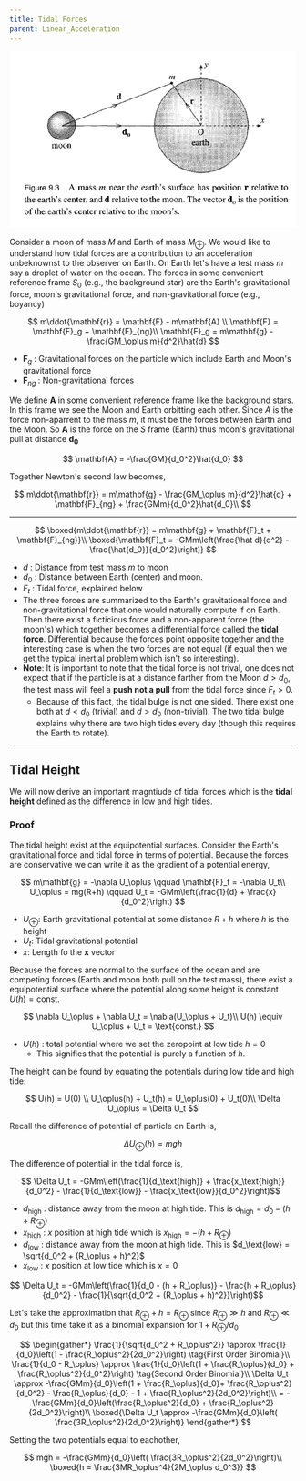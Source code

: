 ```yaml
---
title: Tidal Forces
parent: Linear_Acceleration
---
```


![](2018-03-05-15-22-03.png)

Consider a moon of mass $M$ and Earth of mass $M_\oplus$. We would like to understand how tidal forces are a contribution to an acceleration unbeknownst to the observer on Earth. On Earth let's have a test mass $m$ say a droplet of water on the ocean. The forces in some convenient reference frame $S_0$ (e.g., the background star) are the Earth's gravitational force, moon's gravitational force, and non-gravitational force (e.g., boyancy)

$$
 m\ddot{\mathbf{r}} = \mathbf{F} - m\mathbf{A} \\
\mathbf{F} = \mathbf{F}_g + \mathbf{F}_{ng}\\
\mathbf{F}_g = m\mathbf{g} - \frac{GM_\oplus m}{d^2}\hat{d}
$$

* $\mathbf{F}_g$ : Gravitational forces on the particle which include Earth and Moon's gravitational force
* $\mathbf{F}_{ng}$ : Non-gravitational forces

We define $\mathbf{A}$ in some convenient reference frame like the background stars. In this frame we see the Moon and Earth orbitting each other. Since $A$ is the force non-aparrent to the mass $m$, it must be the forces between Earth and the Moon. So $\mathbf{A}$ is the force on the $S$ frame (Earth) thus moon's gravitational pull at distance $\mathbf{d_0}$

$$
\mathbf{A} = -\frac{GM}{d_0^2}\hat{d_0}
$$

Together Newton's second law becomes,

$$
m\ddot{\mathbf{r}} = m\mathbf{g} - \frac{GM_\oplus m}{d^2}\hat{d} + \mathbf{F}_{ng} + \frac{GMm}{d_0^2}\hat{d_0}\\
$$

---
$$
\boxed{m\ddot{\mathbf{r}} = m\mathbf{g} + \mathbf{F}_t + \mathbf{F}_{ng}}\\
\boxed{\mathbf{F}_t = -GMm\left(\frac{\hat d}{d^2} - \frac{\hat{d_0}}{d_0^2}\right)}
$$
* $d$ : Distance from test mass $m$ to moon
* $d_0$ : Distance between Earth (center) and moon.
* $F_t$ : Tidal force, explained below
* The three forces are summarized to the Earth's gravitational force and non-gravitational force that one would naturally compute if on Earth. Then there exist a ficticious force and a non-apparent force (the moon's) which together becomes a differential force called the **tidal force**. Differential because the forces point opposite together and the interesting case is when the two forces are not equal (if equal then we get the typical inertial problem which isn't so interesting).
* **Note**: It is important to note that the tidal force is not trival, one does not expect that if the particle is at a distance farther from the Moon $d > d_0$, the test mass will feel a **push not a pull** from the tidal force since $F_t > 0$.
    * Because of this fact, the tidal bulge is not one sided. There exist one both at $d < d_0$ (trivial) and $d > d_0$ (non-trivial). The two tidal bulge explains why there are two high tides every day (though this requires the Earth to rotate).

---

## Tidal Height

We will now derive an important magntiude of tidal forces which is the **tidal height** defined as the difference in low and high tides.

### Proof
The tidal height exist at the equipotential surfaces. Consider the Earth's gravitational force and tidal force in terms of potential. Because the forces are conservative we can write it as the gradient of a potential energy,

$$
m\mathbf{g} = -\nabla U_\oplus \qquad \mathbf{F}_t = -\nabla U_t\\
U_\oplus = mg(R+h) \qquad U_t = -GMm\left(\frac{1}{d} + \frac{x}{d_0^2}\right)
$$

* $U_\oplus$: Earth gravitational potential at some distance $R + h$ where $h$ is the height
* $U_t$: Tidal gravitational potential
* $x$: Length fo the $\mathbf{x}$ vector

Because the forces are normal to the surface of the ocean and are competing forces (Earth and moon both pull on the test mass), there exist a equipotential surface where the potential along some height is constant $U(h) = \text{const.}$

$$
\nabla U_\oplus + \nabla U_t = \nabla(U_\oplus + U_t)\\
U(h) \equiv U_\oplus + U_t = \text{const.}
$$

* $U(h)$ : total potential where we set the zeropoint at low tide $h=0$
    * This signifies that the potential is purely a function of $h$.

The height can be found by equating the potentials during low tide and high tide:

$$
U(h) = U(0)  \\
U_\oplus(h) + U_t(h) = U_\oplus(0) + U_t(0)\\
\Delta U_\oplus = \Delta U_t
$$

Recall the difference of potential of particle on Earth is,

$$ \Delta U_\oplus(h) = mg h $$

The difference of potential in the tidal force is,

$$ \Delta U_t = -GMm\left(\frac{1}{d_\text{high}} + \frac{x_\text{high}}{d_0^2} - \frac{1}{d_\text{low}} - \frac{x_\text{low}}{d_0^2}\right)$$

* $d_\text{high}$ : distance away from the moon at high tide. This is $d_\text{high} = d_0 - (h + R_\oplus)$
* $x_\text{high}$ : $x$ position at high tide which is $x_\text{high} = - (h + R_\oplus)$
* $d_\text{low}$ : distance away from the moon at high tide. This is $d_\text{low} = \sqrt{d_0^2 + (R_\oplus + h)^2}$
* $x_\text{low}$ : $x$ position at low tide which is $x = 0$

$$ \Delta U_t = -GMm\left(\frac{1}{d_0 - (h + R_\oplus)} - \frac{h + R_\oplus}{d_0^2} - \frac{1}{\sqrt{d_0^2 + (R_\oplus + h)^2}}\right)$$

Let's take the approximation that $R_\oplus + h = R_\oplus$ since $R_\oplus \gg h$ and $R_\oplus \ll d_0$ but this time take it as a binomial expansion for $1 + R_\oplus/d_0$

$$
\begin{gather*}
\frac{1}{\sqrt{d_0^2 + R_\oplus^2}} \approx \frac{1}{d_0}\left(1 - \frac{R_\oplus^2}{2d_0^2}\right) \tag{First Order Binomial}\\
\frac{1}{d_0 - R_\oplus} \approx \frac{1}{d_0}\left(1 + \frac{R_\oplus}{d_0} + \frac{R_\oplus^2}{d_0^2}\right) \tag{Second Order Binomial}\\
\Delta U_t \approx -\frac{GMm}{d_0}\left(1 + \frac{R_\oplus}{d_0}+ \frac{R_\oplus^2}{d_0^2} - \frac{R_\oplus}{d_0} - 1 + \frac{R_\oplus^2}{2d_0^2}\right)\\
= -\frac{GMm}{d_0}\left(\frac{R_\oplus^2}{d_0} + \frac{R_\oplus^2}{2d_0^2}\right)\\
\boxed{\Delta U_t \approx -\frac{GMm}{d_0}\left(
    \frac{3R_\oplus^2}{2d_0^2}\right)}
\end{gather*}
$$

Setting the two potentials equal to eachother,

$$
mgh = -\frac{GMm}{d_0}\left(
    \frac{3R_\oplus^2}{2d_0^2}\right)\\
\boxed{h = \frac{3MR_\oplus^4}{2M_\oplus d_0^3}}
$$
